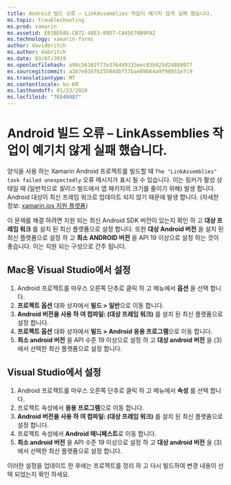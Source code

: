 ```yaml
---
title: Android 빌드 오류 – LinkAssemblies 작업이 예기치 않게 실패 했습니다.
ms.topic: troubleshooting
ms.prod: xamarin
ms.assetid: EB3BE685-CB72-48E3-89D7-C845E76B9FA2
ms.technology: xamarin-forms
author: davidbritch
ms.author: dabritch
ms.date: 03/07/2019
ms.openlocfilehash: a90c56102f77e3f64d9333eec03b025d24888977
ms.sourcegitcommit: a3b7e016fb25584dbf57bae89b64a9f98031e7c9
ms.translationtype: MT
ms.contentlocale: ko-KR
ms.lasthandoff: 01/23/2020
ms.locfileid: "76549987"
---
```

# <a name="android-build-error--the-linkassemblies-task-failed-unexpectedly"></a>Android 빌드 오류 – LinkAssemblies 작업이 예기치 않게 실패 했습니다.

양식을 사용 하는 Xamarin Android 프로젝트를 빌드할 때 `The "LinkAssemblies" task failed unexpectedly` 오류 메시지가 표시 될 수 있습니다. 이는 링커가 활성 상태일 때 (일반적으로 *릴리스* 빌드에서 앱 패키지의 크기를 줄이기 위해) 발생 합니다. Android 대상이 최신 프레임 워크로 업데이트 되지 않기 때문에 발생 합니다. (자세한 정보: [xamarin.ios 지원 플랫폼](~/get-started/supported-platforms.md#android-platform-support))

이 문제를 해결 하려면 지원 되는 최신 Android SDK 버전이 있는지 확인 하 고 **대상 프레임 워크** 를 설치 된 최신 플랫폼으로 설정 합니다. 또한 **대상 Android 버전** 을 설치 된 최신 플랫폼으로 설정 하 고 **최소 ANDROID 버전** 을 API 19 이상으로 설정 하는 것이 좋습니다. 이는 지원 되는 구성으로 간주 됩니다.

## <a name="setting-in-visual-studio-for-mac"></a>Mac용 Visual Studio에서 설정

1. Android 프로젝트를 마우스 오른쪽 단추로 클릭 하 고 메뉴에서 **옵션** 을 선택 합니다.
2. **프로젝트 옵션** 대화 상자에서 **빌드 > 일반**으로 이동 합니다.
3. **Android 버전을 사용 하 여 컴파일: (대상 프레임 워크)** 를 설치 된 최신 플랫폼으로 설정 합니다.
4. **프로젝트 옵션** 대화 상자에서 **빌드 > Android 응용 프로그램**으로 이동 합니다.
5. **최소 android 버전** 을 API 수준 19 이상으로 설정 하 고 **대상 android 버전** 을 (3)에서 선택한 최신 플랫폼으로 설정 합니다.

## <a name="setting-in-visual-studio"></a>Visual Studio에서 설정

1. Android 프로젝트를 마우스 오른쪽 단추로 클릭 하 고 메뉴에서 **속성** 를 선택 합니다.
2. 프로젝트 속성에서 **응용 프로그램**으로 이동 합니다.
3. **Android 버전을 사용 하 여 컴파일: (대상 프레임 워크)** 를 설치 된 최신 플랫폼으로 설정 합니다.
4. 프로젝트 속성에서 **Android 매니페스트**로 이동 합니다.
5. **최소 android 버전** 을 API 수준 19 이상으로 설정 하 고 **대상 android 버전** 을 (3)에서 선택한 최신 플랫폼으로 설정 합니다.

이러한 설정을 업데이트 한 후에는 프로젝트를 정리 하 고 다시 빌드하여 변경 내용이 선택 되었는지 확인 하세요.
